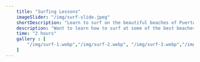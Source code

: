 ```yaml
---
    title: "Surfing Lessons"
    imageSlider: "/img/surf-slide.jpeg"
    shortDescription: "Learn to surf on the beautiful beaches of Puerto Vallarta with our expert instructors! This unique experience is perfect for beginners and advanced surfers alike."
    description: "Want to learn how to surf at some of the best beaches in Puerto Vallarta? We have the perfect solution! Our expert instructors will guide you through the techniques and skills necessary for you to enjoy one of the most exciting water activities. Suitable for beginners and advanced surfers alike, this unique experience is something you won't want to miss!"
    time: "2 hours"
    gallery : [
        "/img/surf-1.webp","/img/surf-2.webp", "/img/surf-3.webp","/img/surf-7.webp","/img/surf-5.webp","/img/surf-6.webp"
    ]
---
```

